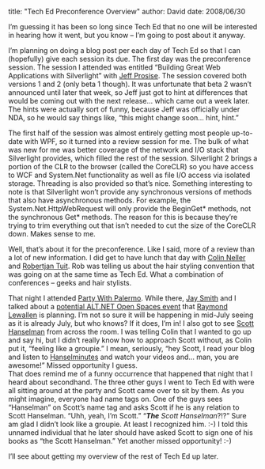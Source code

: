 
title: "Tech Ed Preconference Overview"
author: David
date: 2008/06/30

I’m guessing it has been so long since Tech Ed that no one will be interested in hearing how it went, but you know – I’m going to post about it anyway. 

I’m planning on doing a blog post per each day of Tech Ed so that I can (hopefully) give each session its due. The first day was the preconference session. The session I attended was entitled “Building Great Web Applications with Silverlight” with [Jeff Prosise](http://www.wintellect.com/CS/blogs/jprosise/default.aspx). The session covered both versions 1 and 2 (only beta 1 though). It was unfortunate that beta 2 wasn’t announced until later that week, so Jeff just got to hint at differences that would be coming out with the next release… which came out a week later. The hints were actually sort of funny, because Jeff was officially under NDA, so he would say things like, “this might change soon… hint, hint.” 

The first half of the session was almost entirely getting most people up-to-date with WPF, so it turned into a review session for me. The bulk of what was new for me was better coverage of the network and I/O stack that Silverlight provides, which filled the rest of the session. Silverlight 2 brings a portion of the CLR to the browser (called the CoreCLR) so you have access to WCF and System.Net functionality as well as file I/O access via isolated storage. Threading is also provided so that’s nice. Something interesting to note is that Silverlight won’t provide any synchronous versions of methods that also have asynchronous methods. For example, the System.Net.HttpWebRequest will only provide the BeginGet* methods, not the synchronous Get* methods. The reason for this is because they’re trying to trim everything out that isn’t needed to cut the size of the CoreCLR down. Makes sense to me. 

Well, that’s about it for the preconference. Like I said, more of a review than a lot of new information. I did get to have lunch that day with [Colin Neller](http://www.colinneller.com/blog/) and [Robertjan Tuit](http://www.robertjantuit.nl/). Rob was telling us about the hair styling convention that was going on at the same time as Tech Ed. What a combination of conferences – geeks and hair stylists. 
 
 
 
 
 
 
 
 
 
 
 
 
 
 
 
 
 
 
 
 
 
 
 
 
 
 
That night I attended [Party With Palermo](http://teched2008.partywithpalermo.com/). While there, [Jay Smith](http://jaysmith.us/) and I talked about a [potential ALT.NET Open Spaces event](http://jaysmith.us/index.php/2008/05/19/okc-altnet-open-spaces-being-planned-in-okc/) that [Raymond Lewallen](http://codebetter.com/blogs/raymond.lewallen) is planning. I’m not so sure it will be happening in mid-July seeing as it is already July, but who knows? If it does, I’m in! I also got to see [Scott Hanselman](http://www.hanselman.com/blog/) from across the room. I was telling Colin that I wanted to go up and say hi, but I didn’t really know how to approach Scott without, as Colin put it, “feeling like a groupie.” I mean, seriously, “hey Scott, I read your blog and listen to [Hanselminutes](http://www.hanselminutes.com/) and watch your videos and… man, you are awesome!” Missed opportunity I guess.  
That does remind me of a funny occurrence that happened that night that I heard about secondhand. The three other guys I went to Tech Ed with were all sitting around at the party and Scott came over to sit by them. As you might imagine, everyone had name tags on. One of the guys sees “Hanselman” on Scott’s name tag and asks Scott if he is any relation to Scott Hanselman. “Uhh, yeah, I’m Scott.” “<em><strong>The</strong> Scott Hanselman</em>?!?” Sure am glad I didn’t look like a groupie. At least I recognized him. :-) I told this unnamed individual that he later should have asked Scott to sign one of his books as “the Scott Hanselman.” Yet another missed opportunity! :-) 
 
 
 
 
 
 
 
 
 
 
 
 
 
 
 
 
 
 
 
 
 
 
 
 
 
 
 
 
 
 
 
 
 
 
 
 
 
 
 
 
 
 
 
 
 
 
 
 
 
 
I’ll see about getting my overview of the rest of Tech Ed up later.
